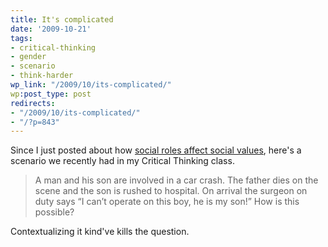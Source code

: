 ```yaml
---
title: It's complicated
date: '2009-10-21'
tags:
- critical-thinking
- gender
- scenario
- think-harder
wp_link: "/2009/10/its-complicated/"
wp:post_type: post
redirects:
- "/2009/10/its-complicated/"
- "/?p=843"
---
```


Since I just posted about how [social roles affect social values](http://www.island94.org/2009/10/social-work-is-womens-work-so-we-dont-care/), here's a scenario we recently had in my Critical Thinking class.

> A man and his son are involved in a car crash. The father dies on the scene and the son is rushed to hospital. On arrival the surgeon on duty says “I can’t operate on this boy, he is my son!” How is this possible?

Contextualizing it kind've kills the question.
